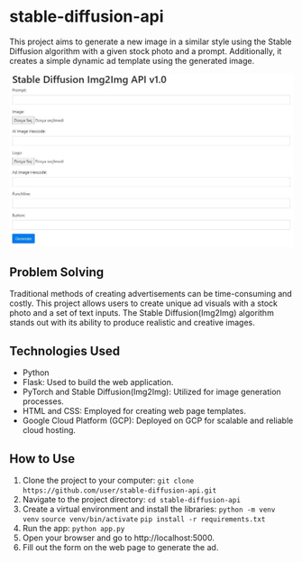 # stable-diffusion-api

This project aims to generate a new image in a similar style using the Stable Diffusion algorithm with a given stock photo and a prompt. Additionally, it creates a simple dynamic ad template using the generated image.

![stable-diffusion-api](api_ui.jpg)

## Problem Solving

Traditional methods of creating advertisements can be time-consuming and costly. This project allows users to create unique ad visuals with a stock photo and a set of text inputs. The Stable Diffusion(Img2Img) algorithm stands out with its ability to produce realistic and creative images.

## Technologies Used

- Python
- Flask: Used to build the web application.
- PyTorch and Stable Diffusion(Img2Img): Utilized for image generation processes.
- HTML and CSS: Employed for creating web page templates.
- Google Cloud Platform (GCP): Deployed on GCP for scalable and reliable cloud hosting.

## How to Use

1. Clone the project to your computer:
    `git clone https://github.com/user/stable-diffusion-api.git`
2. Navigate to the project directory:
    `cd stable-diffusion-api`
3. Create a virtual environment and install the libraries:
    `python -m venv venv`
    `source venv/bin/activate`
    `pip install -r requirements.txt`
4. Run the app:
    `python app.py`
5. Open your browser and go to http://localhost:5000.
6. Fill out the form on the web page to generate the ad.
